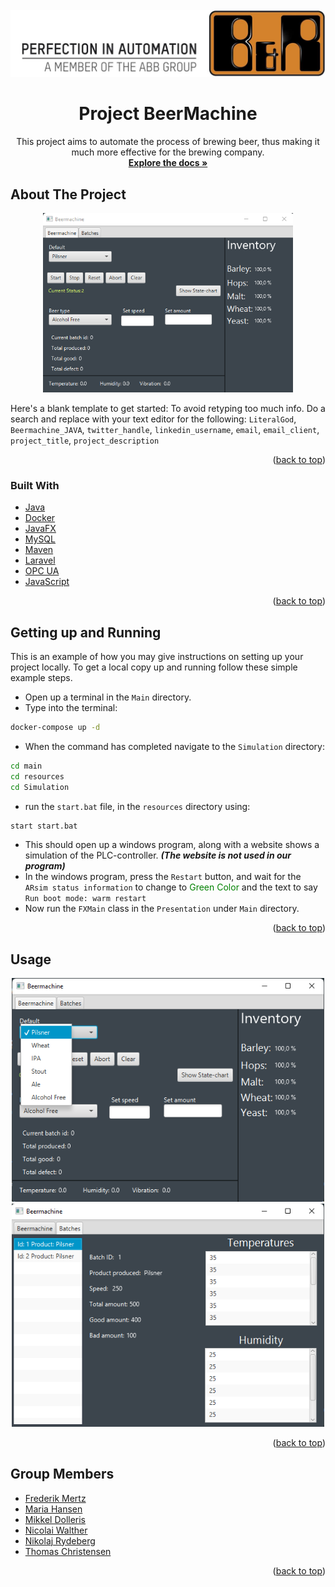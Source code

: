 <div id="top"></div>
<!-- PROJECT LOGO -->
<br />
<div align="center">
  <a href="https://github.com/LiteralGod/Beermachine_JAVA">
    <img src="src/main/resources/Pictures/bnrlogo.jpg" alt="Logo" width="auto" height="auto">
  </a>

<h1 align="center">Project BeerMachine</h1>

  <p align="center">
    This project aims to automate the process of brewing beer, thus making it much more effective for
    the brewing company.
    <br/>
    <a href="https://github.com/LiteralGod/Beermachine_JAVA"><strong>Explore the docs »</strong></a>
  </p>
</div>

<!-- ABOUT THE PROJECT -->
## About The Project

<div align="center">
  <a href="https://github.com/LiteralGod/Beermachine_JAVA">
    <img src="src/main/resources/Pictures/ProductScreenshot.png" alt="Logo" width="400" height="auto">
  </a>
</div>

Here's a blank template to get started: To avoid retyping too much info. Do a search and replace with your text editor for the following: `LiteralGod`, `Beermachine_JAVA`, `twitter_handle`, `linkedin_username`, `email`, `email_client`, `project_title`, `project_description`

<p align="right">(<a href="#top">back to top</a>)</p>



### Built With

* [Java](https://docs.oracle.com/en/java/)
* [Docker](https://www.docker.com/)
* [JavaFX](https://openjfx.io/)
* [MySQL](https://www.mysql.com/)
* [Maven](https://maven.apache.org/)
* [Laravel](https://laravel.com)
* [OPC UA](https://opcfoundation.org/about/opc-technologies/opc-ua/)
* [JavaScript](https://www.javascript.com/)

<p align="right">(<a href="#top">back to top</a>)</p>



<!-- GETTING UP AND RUNNING -->
## Getting up and Running

This is an example of how you may give instructions on setting up your project locally.
To get a local copy up and running follow these simple example steps.

* Open up a terminal in the `Main` directory. 
* Type into the terminal:
```sh
docker-compose up -d
```
* When the command has completed navigate to the `Simulation` directory:
```sh
cd main
cd resources
cd Simulation
```
* run the `start.bat` file, in the `resources` directory using:
```sh
start start.bat
```
* This should open up a windows program, along with a website shows a simulation of the
  PLC-controller. **_(The website is not used in our program)_**
* In the windows program, press the `Restart` button, and wait for the `ARsim status information` to change
  to <span style="color: green">Green Color</span> and the text to say `Run boot mode: warm restart`
* Now run the `FXMain` class in the `Presentation` under `Main` directory.

<p align="right">(<a href="#top">back to top</a>)</p>

<!-- USAGE EXAMPLES -->
## Usage

<div align="center">
  <a href="https://github.com/LiteralGod/Beermachine_JAVA">
    <img src="src/main/resources/Pictures/beerSelection.png" alt="Logo" width="500" height="auto">
    <img src="src/main/resources/Pictures/selectedBatch.png" alt="Logo" width="500" height="auto">
  </a>
</div>


<p align="right">(<a href="#top">back to top</a>)</p>

<!-- GroupMembers -->
## Group Members

* [Frederik Mertz](https://github.com/MertzA)
* [Maria Hansen](https://github.com/MariaMHansen)
* [Mikkel Dolleris](https://github.com/Dolleriz)
* [Nicolai Walther](https://github.com/NickBlakW)
* [Nikolaj Rydeberg](https://github.com/NikoRydeberg)
* [Thomas Christensen](https://github.com/LiteralGod)

<p align="right">(<a href="#top">back to top</a>)</p>
